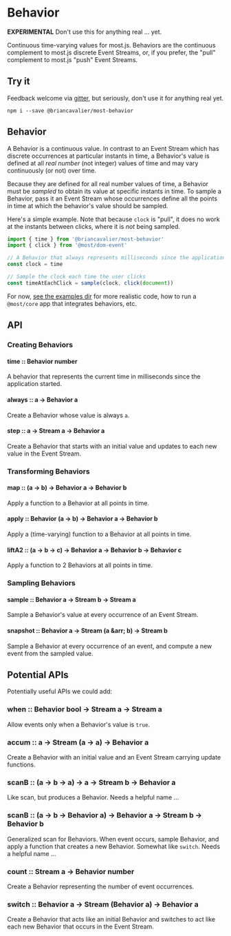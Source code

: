 # Behavior

**EXPERIMENTAL** Don't use this for anything real ... yet.

Continuous time-varying values for most.js.  Behaviors are the continuous complement to most.js discrete Event Streams, or, if you prefer, the "pull" complement to most.js "push" Event Streams.

## Try it

Feedback welcome via [gitter](https://gitter.im/cujojs/most), but seriously, don't use it for anything real yet.

```
npm i --save @briancavalier/most-behavior
```

## Behavior

A Behavior is a continuous value.  In contrast to an Event Stream which has discrete occurrences at particular instants in time, a Behavior's value is defined at all *real number* (not integer) values of time and may vary continuously (or not) over time.

Because they are defined for all real number values of time, a Behavior must be *sampled* to obtain its value at specific instants in time.  To sample a Behavior, pass it an Event Stream whose occurrences define all the points in time at which the behavior's value should be sampled.

Here's a simple example.  Note that because `clock` is "pull", it does no work at the instants between clicks, where it is *not* being sampled.

```js
import { time } from '@briancavalier/most-behavior'
import { click } from '@most/dom-event'

// A Behavior that always represents milliseconds since the application started
const clock = time

// Sample the clock each time the user clicks
const timeAtEachClick = sample(clock, click(document))
```

For now, [see the examples dir](examples) for more realistic code, how to run a `@most/core` app that integrates behaviors, etc.

## API

### Creating Behaviors

#### time :: Behavior number

A behavior that represents the current time in milliseconds since the application started.

#### always :: a &rarr; Behavior a

Create a Behavior whose value is always `a`.

#### step :: a &rarr; Stream a &rarr; Behavior a

Create a Behavior that starts with an initial value and updates to each new value in the Event Stream.

### Transforming Behaviors

#### map :: (a &rarr; b) &rarr; Behavior a &rarr; Behavior b

Apply a function to a Behavior at all points in time.

#### apply :: Behavior (a &rarr; b) &rarr; Behavior a &rarr; Behavior b

Apply a (time-varying) function to a Behavior at all points in time.

#### liftA2 :: (a &rarr; b &rarr; c) &rarr; Behavior a &rarr; Behavior b &rarr; Behavior c

Apply a function to 2 Behaviors at all points in time.

### Sampling Behaviors

#### sample :: Behavior a &rarr; Stream b &rarr; Stream a

Sample a Behavior's value at every occurrence of an Event Stream.

#### snapshot :: Behavior a &rarr; Stream (a &arr; b) &rarr; Stream b

Sample a Behavior at every occurrence of an event, and compute a new event from the sampled value.

## Potential APIs

Potentially useful APIs we could add:

### when :: Behavior bool &rarr; Stream a &rarr; Stream a

Allow events only when a Behavior's value is `true`.

### accum :: a &rarr; Stream (a &rarr; a) &rarr; Behavior a

Create a Behavior with an initial value and an Event Stream carrying update functions.

### scanB :: (a &rarr; b &rarr; a) &rarr; a &rarr; Stream b &rarr; Behavior a

Like scan, but produces a Behavior.  Needs a helpful name ...

### scanB :: (a &rarr; b &rarr; Behavior a) &rarr; Behavior a &rarr; Stream b &rarr; Behavior b

Generalized scan for Behaviors.  When event occurs, sample Behavior, and apply a function that creates a new Behavior.  Somewhat like `switch`.  Needs a helpful name ...

### count :: Stream a &rarr; Behavior number

Create a Behavior representing the number of event occurrences.

### switch :: Behavior a &rarr; Stream (Behavior a) &rarr; Behavior a

Create a Behavior that acts like an initial Behavior and switches to act like each new Behavior that occurs in the Event Stream.
